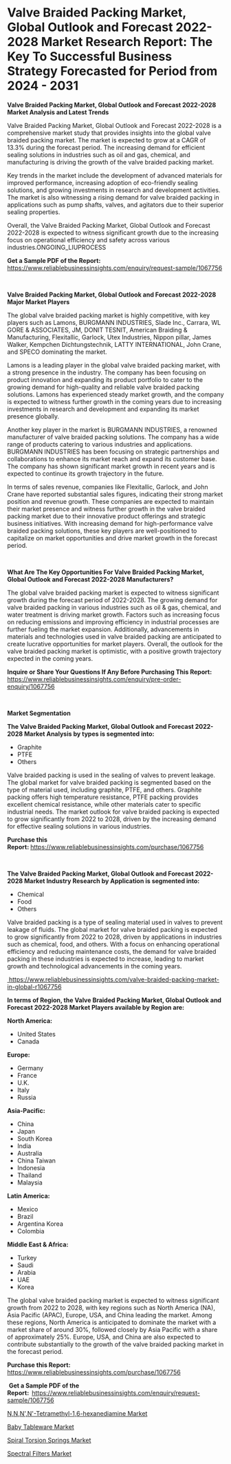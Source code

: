 <p><h1>Valve Braided Packing Market, Global Outlook and Forecast 2022-2028 Market Research Report: The Key To Successful Business Strategy Forecasted for Period from 2024 - 2031</h1></p><p><strong>Valve Braided Packing Market, Global Outlook and Forecast 2022-2028 Market Analysis and Latest Trends</strong></p>
<p><p>Valve Braided Packing Market, Global Outlook and Forecast 2022-2028 is a comprehensive market study that provides insights into the global valve braided packing market. The market is expected to grow at a CAGR of 13.3% during the forecast period. The increasing demand for efficient sealing solutions in industries such as oil and gas, chemical, and manufacturing is driving the growth of the valve braided packing market. </p><p>Key trends in the market include the development of advanced materials for improved performance, increasing adoption of eco-friendly sealing solutions, and growing investments in research and development activities. The market is also witnessing a rising demand for valve braided packing in applications such as pump shafts, valves, and agitators due to their superior sealing properties.</p><p>Overall, the Valve Braided Packing Market, Global Outlook and Forecast 2022-2028 is expected to witness significant growth due to the increasing focus on operational efficiency and safety across various industries.ONGOING_LIUPROCESS</p></p>
<p><strong>Get a Sample PDF of the Report:&nbsp;</strong> <a href="https://www.reliablebusinessinsights.com/enquiry/request-sample/1067756">https://www.reliablebusinessinsights.com/enquiry/request-sample/1067756</a></p>
<p>&nbsp;</p>
<p><strong>Valve Braided Packing Market, Global Outlook and Forecast 2022-2028 Major Market Players</strong></p>
<p><p>The global valve braided packing market is highly competitive, with key players such as Lamons, BURGMANN INDUSTRIES, Slade Inc., Carrara, WL GORE & ASSOCIATES, JM, DONIT TESNIT, American Braiding & Manufacturing, Flexitallic, Garlock, Utex Industries, Nippon pillar, James Walker, Kempchen Dichtungstechnik, LATTY INTERNATIONAL, John Crane, and SPECO dominating the market.</p><p>Lamons is a leading player in the global valve braided packing market, with a strong presence in the industry. The company has been focusing on product innovation and expanding its product portfolio to cater to the growing demand for high-quality and reliable valve braided packing solutions. Lamons has experienced steady market growth, and the company is expected to witness further growth in the coming years due to increasing investments in research and development and expanding its market presence globally.</p><p>Another key player in the market is BURGMANN INDUSTRIES, a renowned manufacturer of valve braided packing solutions. The company has a wide range of products catering to various industries and applications. BURGMANN INDUSTRIES has been focusing on strategic partnerships and collaborations to enhance its market reach and expand its customer base. The company has shown significant market growth in recent years and is expected to continue its growth trajectory in the future.</p><p>In terms of sales revenue, companies like Flexitallic, Garlock, and John Crane have reported substantial sales figures, indicating their strong market position and revenue growth. These companies are expected to maintain their market presence and witness further growth in the valve braided packing market due to their innovative product offerings and strategic business initiatives. With increasing demand for high-performance valve braided packing solutions, these key players are well-positioned to capitalize on market opportunities and drive market growth in the forecast period.</p></p>
<p>&nbsp;</p>
<p><strong>What Are The Key Opportunities For Valve Braided Packing Market, Global Outlook and Forecast 2022-2028 Manufacturers?</strong></p>
<p><p>The global valve braided packing market is expected to witness significant growth during the forecast period of 2022-2028. The growing demand for valve braided packing in various industries such as oil & gas, chemical, and water treatment is driving market growth. Factors such as increasing focus on reducing emissions and improving efficiency in industrial processes are further fueling the market expansion. Additionally, advancements in materials and technologies used in valve braided packing are anticipated to create lucrative opportunities for market players. Overall, the outlook for the valve braided packing market is optimistic, with a positive growth trajectory expected in the coming years.</p></p>
<p><strong>Inquire or Share Your Questions If Any Before Purchasing This Report:</strong> <a href="https://www.reliablebusinessinsights.com/enquiry/pre-order-enquiry/1067756">https://www.reliablebusinessinsights.com/enquiry/pre-order-enquiry/1067756</a></p>
<p>&nbsp;</p>
<p><strong>Market Segmentation</strong></p>
<p><strong>The Valve Braided Packing Market, Global Outlook and Forecast 2022-2028 Market Analysis by types is segmented into:</strong></p>
<p><ul><li>Graphite</li><li>PTFE</li><li>Others</li></ul></p>
<p><p>Valve braided packing is used in the sealing of valves to prevent leakage. The global market for valve braided packing is segmented based on the type of material used, including graphite, PTFE, and others. Graphite packing offers high temperature resistance, PTFE packing provides excellent chemical resistance, while other materials cater to specific industrial needs. The market outlook for valve braided packing is expected to grow significantly from 2022 to 2028, driven by the increasing demand for effective sealing solutions in various industries.</p></p>
<p><strong>Purchase this Report:&nbsp;</strong><a href="https://www.reliablebusinessinsights.com/purchase/1067756">https://www.reliablebusinessinsights.com/purchase/1067756</a></p>
<p>&nbsp;</p>
<p><strong>The Valve Braided Packing Market, Global Outlook and Forecast 2022-2028 Market Industry Research by Application is segmented into:</strong></p>
<p><ul><li>Chemical</li><li>Food</li><li>Others</li></ul></p>
<p><p>Valve braided packing is a type of sealing material used in valves to prevent leakage of fluids. The global market for valve braided packing is expected to grow significantly from 2022 to 2028, driven by applications in industries such as chemical, food, and others. With a focus on enhancing operational efficiency and reducing maintenance costs, the demand for valve braided packing in these industries is expected to increase, leading to market growth and technological advancements in the coming years.</p></p>
<p><a href="https://www.reliablebusinessinsights.com/valve-braided-packing-market-in-global-r1067756">&nbsp;https://www.reliablebusinessinsights.com/valve-braided-packing-market-in-global-r1067756</a></p>
<p><strong>In terms of Region, the Valve Braided Packing Market, Global Outlook and Forecast 2022-2028 Market Players available by Region are:</strong></p>
<p>
    <p> <strong> North America: </strong>
        <ul>
            <li>United States</li>
            <li>Canada</li>
        </ul>
        </p> 
    <p> <strong> Europe: </strong>
        <ul>
            <li>Germany</li>
            <li>France</li>
            <li>U.K.</li>
            <li>Italy</li>
            <li>Russia</li>
        </ul>
        </p> 
    <p> <strong> Asia-Pacific: </strong>
        <ul>
            <li>China</li>
            <li>Japan</li>
            <li>South Korea</li>
            <li>India</li>
            <li>Australia</li>
            <li>China Taiwan</li>
            <li>Indonesia</li>
            <li>Thailand</li>
            <li>Malaysia</li>
        </ul>
        </p> 
    <p> <strong> Latin America: </strong>
        <ul>
            <li>Mexico</li>
            <li>Brazil</li>
            <li>Argentina Korea</li>
            <li>Colombia</li>
        </ul>
        </p> 
    <p> <strong> Middle East & Africa: </strong>
        <ul>
            <li>Turkey</li>
            <li>Saudi</li>
            <li>Arabia</li>
            <li>UAE</li>
            <li>Korea</li>
        </ul>
    </p>
    </p>
<p><p>The global valve braided packing market is expected to witness significant growth from 2022 to 2028, with key regions such as North America (NA), Asia Pacific (APAC), Europe, USA, and China leading the market. Among these regions, North America is anticipated to dominate the market with a market share of around 30%, followed closely by Asia Pacific with a share of approximately 25%. Europe, USA, and China are also expected to contribute substantially to the growth of the valve braided packing market in the forecast period.</p></p>
<p><strong>Purchase this Report: </strong><a href="https://www.reliablebusinessinsights.com/purchase/1067756">https://www.reliablebusinessinsights.com/purchase/1067756</a></p>
<p>&nbsp;<strong>Get a Sample PDF of the Report:&nbsp;&nbsp;</strong><a href="https://www.reliablebusinessinsights.com/enquiry/request-sample/1067756">https://www.reliablebusinessinsights.com/enquiry/request-sample/1067756</a></p>
<p><strong></strong></p>
<p><p><a href="https://medium.com/@diane.macle6776/n-n-n-n-tetramethyl-1-6-hexanediamine-market-global-market-insights-and-sales-trends-2024-to-319f9cac181d">N,N,N',N'-Tetramethyl-1,6-hexanediamine Market</a></p><p><a href="https://medium.com/@esmeraldaezzy1561/baby-tableware-market-share-market-analysis-growth-trends-forecasts-for-period-from-2024-7a4e4b22daee">Baby Tableware Market</a></p><p><a href="https://github.com/ochgvvcj16/Market-Research-Report-List-1/blob/main/spiral-torsion-springs-market.md">Spiral Torsion Springs Market</a></p><p><a href="https://github.com/anggakarna133/Market-Research-Report-List-1/blob/main/spectral-filters-market.md">Spectral Filters Market</a></p></p>